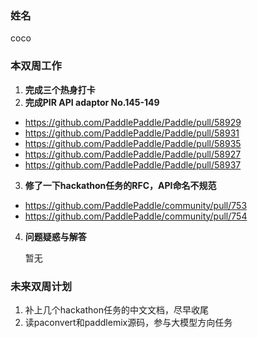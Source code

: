 ### 姓名

coco

### 本双周工作

1. **完成三个热身打卡**
2. **完成PIR API adaptor No.145-149**
+ https://github.com/PaddlePaddle/Paddle/pull/58929
+ https://github.com/PaddlePaddle/Paddle/pull/58931
+ https://github.com/PaddlePaddle/Paddle/pull/58935
+ https://github.com/PaddlePaddle/Paddle/pull/58927
+ https://github.com/PaddlePaddle/Paddle/pull/58937
3. **修了一下hackathon任务的RFC，API命名不规范**
+ https://github.com/PaddlePaddle/community/pull/753
+ https://github.com/PaddlePaddle/community/pull/754

4. **问题疑惑与解答**

   暂无

### 未来双周计划

1. 补上几个hackathon任务的中文文档，尽早收尾
2. 读paconvert和paddlemix源码，参与大模型方向任务